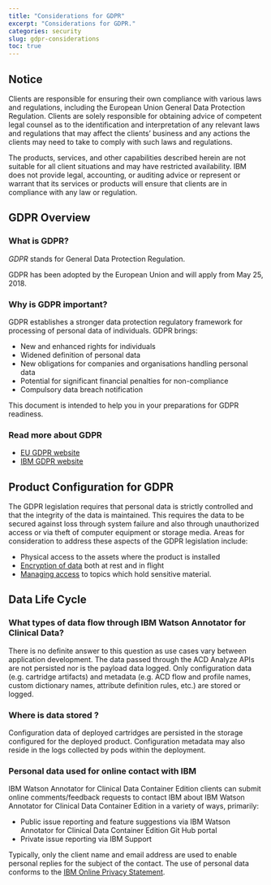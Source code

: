 ```yaml
---
title: "Considerations for GDPR"
excerpt: "Considerations for GDPR."
categories: security
slug: gdpr-considerations
toc: true
---
```


## Notice

Clients are responsible for ensuring their own compliance with various laws
and regulations, including the European Union General Data Protection Regulation.
Clients are solely responsible for obtaining advice of competent legal counsel as to
the identification and interpretation of any relevant laws and regulations that may
affect the clients’ business and any actions the clients may need to take to comply
with such laws and regulations.

The products, services, and other capabilities
described herein are not suitable for all client situations and may have restricted
availability. IBM does not provide legal, accounting, or auditing advice or represent or
warrant that its services or products will ensure that clients are in compliance with
any law or regulation.

## GDPR Overview

### What is GDPR?

_GDPR_ stands for General Data Protection Regulation.

GDPR has been adopted by the European Union and will apply from May 25, 2018.

### Why is GDPR important?

GDPR establishes a stronger data protection regulatory framework for processing of personal data of individuals. GDPR brings:

- New and enhanced rights for individuals
- Widened definition of personal data
- New obligations for companies and organisations handling personal data
- Potential for significant financial penalties for non-compliance
- Compulsory data breach notification

This document is intended to help you in your preparations for GDPR readiness.

### Read more about GDPR

- [EU GDPR website](https://gdpr.eu/)
- [IBM GDPR website](https://www.ibm.com/data-responsibility/gdpr/)

## Product Configuration for GDPR

The GDPR legislation requires that personal data is strictly controlled and that the
integrity of the data is maintained. This requires the data to be secured against loss
through system failure and also through unauthorized access or via theft of computer equipment or storage media.
Areas for consideration to address these aspects of the GDPR legislation include:

- Physical access to the assets where the product is installed
- [Encryption of data](/security/data-security/) both at rest and in flight
- [Managing access](/security/manage-access/) to topics which hold sensitive material.

## Data Life Cycle

### What types of data flow through IBM Watson Annotator for Clinical Data?

There is no definite answer to this question as use cases vary between application development.
The data passed through the ACD Analyze APIs are not persisted nor is the payload data logged.
Only configuration data (e.g. cartridge artifacts) and metadata (e.g. ACD flow and profile names, custom dictionary names, attribute definition rules, etc.) are stored or logged.

### Where is data stored ?

Configuration data of deployed cartridges are persisted in the storage configured for the deployed product.
Configuration metadata may also reside in the logs collected by pods within the deployment.

### Personal data used for online contact with IBM

IBM Watson Annotator for Clinical Data Container Edition clients can submit online comments/feedback requests to contact IBM about IBM Watson Annotator for Clinical Data Container Edition in a variety of
ways, primarily:

- Public issue reporting and feature suggestions via IBM Watson Annotator for Clinical Data Container Edition Git Hub portal
- Private issue reporting via IBM Support

Typically, only the client name and email address are used to enable personal replies for the subject of the contact. The use of personal data conforms to the [IBM Online Privacy Statement](https://www.ibm.com/privacy/us/en/).
